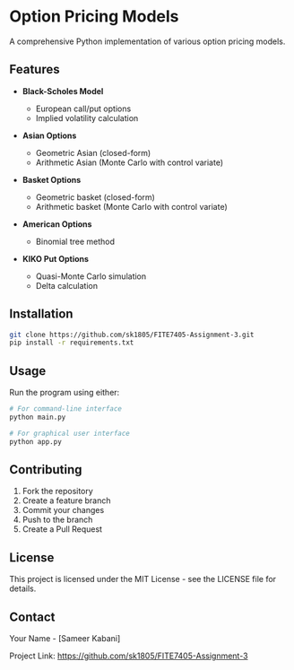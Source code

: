 # Option Pricing Models

A comprehensive Python implementation of various option pricing models.

## Features

- **Black-Scholes Model**
  - European call/put options
  - Implied volatility calculation

- **Asian Options**
  - Geometric Asian (closed-form)
  - Arithmetic Asian (Monte Carlo with control variate)

- **Basket Options**
  - Geometric basket (closed-form)
  - Arithmetic basket (Monte Carlo with control variate)

- **American Options**
  - Binomial tree method

- **KIKO Put Options**
  - Quasi-Monte Carlo simulation
  - Delta calculation

## Installation

```bash
git clone https://github.com/sk1805/FITE7405-Assignment-3.git
pip install -r requirements.txt
```

## Usage

Run the program using either:

```bash
# For command-line interface
python main.py

# For graphical user interface
python app.py
```

## Contributing

1. Fork the repository
2. Create a feature branch
3. Commit your changes
4. Push to the branch
5. Create a Pull Request

## License

This project is licensed under the MIT License - see the LICENSE file for details.

## Contact

Your Name - [Sameer Kabani]

Project Link: https://github.com/sk1805/FITE7405-Assignment-3